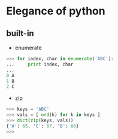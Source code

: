 # Elegance of python    

## built-in
+ enumerate
```Python
>>> for index, char in enumerate('ABC'):
...     print index, char
...
0 A
1 B
2 C
```
+ zip
```Python
>>> keys = 'ABC'
>>> vals = [ ord(k) for k in keys ]
>>> dict(zip(keys, vals))
{'A': 65, 'C': 67, 'B': 66}
>>>
```
